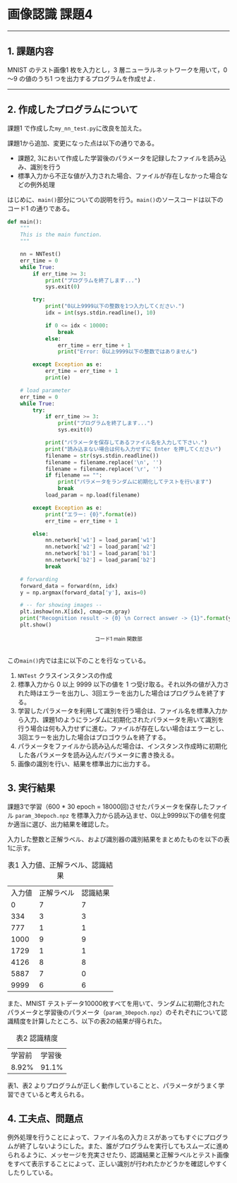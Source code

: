 # 画像認識 課題4

---

## 1. 課題内容

MNIST のテスト画像1 枚を入力とし，3 層ニューラルネットワークを用いて，0～9 の値のうち1 つを出力するプログラムを作成せよ．

---

## 2. 作成したプログラムについて

課題1 で作成した`my_nn_test.py`に改良を加えた。

課題1から追加、変更になった点は以下の通りである。

- 課題2, 3において作成した学習後のパラメータを記録したファイルを読み込み、識別を行う
- 標準入力から不正な値が入力された場合、ファイルが存在しなかった場合などの例外処理

はじめに、`main()`部分についての説明を行う。`main()`のソースコードは以下の コード1 の通りである。

```Python
def main():
    """
    This is the main function.
    """

    nn = NNTest()
    err_time = 0
    while True:
        if err_time >= 3:
            print("プログラムを終了します...")
            sys.exit(0)

        try:
            print("0以上9999以下の整数を1つ入力してください.")
            idx = int(sys.stdin.readline(), 10)

            if 0 <= idx < 10000:
                break
            else:
                err_time = err_time + 1
                print("Error: 0以上9999以下の整数ではありません")

        except Exception as e:
            err_time = err_time + 1
            print(e)

    # load parameter
    err_time = 0
    while True:
        try:
            if err_time >= 3:
                print("プログラムを終了します...")
                sys.exit(0)

            print("パラメータを保存してあるファイル名を入力して下さい.")
            print("読み込まない場合は何も入力せずに Enter を押してください")
            filename = str(sys.stdin.readline())
            filename = filename.replace('\n', '')
            filename = filename.replace('\r', '')
            if filename == "":
                print("パラメータをランダムに初期化してテストを行います")
                break
            load_param = np.load(filename)

        except Exception as e:
            print("エラー: {0}".format(e))
            err_time = err_time + 1

        else:
            nn.network['w1'] = load_param['w1']
            nn.network['w2'] = load_param['w2']
            nn.network['b1'] = load_param['b1']
            nn.network['b2'] = load_param['b2']
            break

    # forwarding
    forward_data = forward(nn, idx)
    y = np.argmax(forward_data['y'], axis=0)

    # -- for showing images --
    plt.imshow(nn.X[idx], cmap=cm.gray)
    print("Recognition result -> {0} \n Correct answer -> {1}".format(y, nn.Y[idx]))
    plt.show()
```
<center><small>コード1 main 関数部</small></center><br>

この`main()`内では主に以下のことを行なっている。

1. `NNTest` クラスインスタンスの作成
2. 標準入力から 0 以上 9999 以下の値を 1 つ受け取る。それ以外の値が入力された時はエラーを出力し、3回エラーを出力した場合はプログラムを終了する。
3. 学習したパラメータを利用して識別を行う場合は、ファイル名を標準入力から入力、課題1のようにランダムに初期化されたパラメータを用いて識別を行う場合は何も入力せずに進む。ファイルが存在しない場合はエラーとし、3回エラーを出力した場合はプロゴウラムを終了する。
4. パラメータをファイルから読み込んだ場合は、インスタンス作成時に初期化した各パラメータを読み込んだパラメータに書き換える。
5. 画像の識別を行い、結果を標準出力に出力する。

## 3. 実行結果

課題3で学習（600 * 30 epoch = 18000回)させたパラメータを保存したファイル `param_30epoch.npz` を標準入力から読み込ませ、0以上9999以下の値を何度か適当に選び、出力結果を確認した。

入力した整数と正解ラベル、および識別器の識別結果をまとめたものを以下の表1に示す。

<table align="center">
    <caption>表1 入力値、正解ラベル、認識結果</caption>
    <tr>
        <td>入力値</td>
        <td>正解ラベル</td>
        <td>認識結果</td>
    </tr>
    <tr>
        <td>0</td>
        <td>7</td>
        <td>7</td>
    </tr>
    <tr>
        <td>334</td>
        <td>3</td>
        <td>3</td>
    </tr>
    <tr>
        <td>777</td>
        <td>1</td>
        <td>1</td>
    </tr>
    <tr>
        <td>1000</td>
        <td>9</td>
        <td>9</td>
    </tr>
    <tr>
        <td>1729</td>
        <td>1</td>
        <td>1</td>
    </tr>
    <tr>
        <td>4126</td>
        <td>8</td>
        <td>8</td>
    </tr>
    <tr>
        <td>5887</td>
        <td>7</td>
        <td>0</td>
    </tr>
    <tr>
        <td>9999</td>
        <td>6</td>
        <td>6</td>
    </tr>
</table>

また、MNIST テストデータ10000枚すべてを用いて、ランダムに初期化されたパラメータと学習後のパラメータ（`param_30epoch.npz`）のそれぞれについて認識精度を計算したところ、以下の表2の結果が得られた。

<table align="center">
    <caption>表2 認識精度</caption>
    <tr>
        <td>学習前</td>
        <td>学習後</td>
    </tr>
    <tr>
        <td>8.92%</td>
        <td>91.1%</td>
    </tr>
</table>

表1、表2 よりプログラムが正しく動作していることと、パラメータがうまく学習できていると考えられる。

## 4. 工夫点、問題点

例外処理を行うことによって、ファイル名の入力ミスがあってもすぐにプログラムが終了しないようにした。また、誰がプログラムを実行してもスムーズに進められるように、メッセージを充実させたり、認識結果と正解ラベルとテスト画像をすべて表示することによって、正しい識別が行われたかどうかを確認しやすくしたりしている。